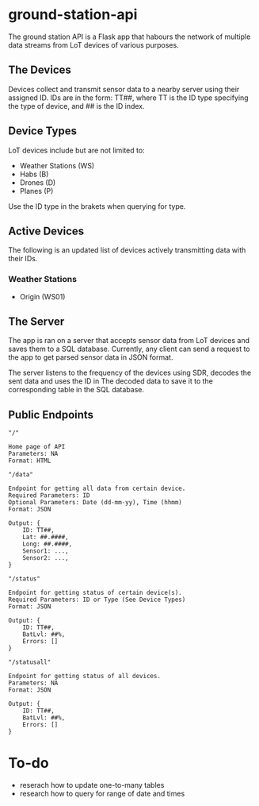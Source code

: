 # ground-station-api
The ground station API is a Flask app that habours the network of multiple data streams from LoT devices of various purposes.

## The Devices
Devices collect and transmit sensor data to a nearby server using their assigned ID. IDs are in the form: TT##, where TT is the ID type specifying the type of device, and ## is the ID index.

## Device Types
LoT devices include but are not limited to:
- Weather Stations (WS)
- Habs (B)
- Drones (D)
- Planes (P)

Use the ID type in the brakets when querying for type.

## Active Devices
The following is an updated list of devices actively transmitting data with their IDs.

### Weather Stations
- Origin (WS01)

## The Server
The app is ran on a server that accepts sensor data from LoT devices and saves them to a SQL database. Currently, any client can send a request to the app to get parsed sensor data in JSON format.

The server listens to the frequency of the devices using SDR, decodes the sent data and uses the ID in The decoded data to save it to the corresponding table in the SQL database.

## Public Endpoints
```
"/"

Home page of API
Parameters: NA
Format: HTML
```

```
"/data"

Endpoint for getting all data from certain device.
Required Parameters: ID
Optional Parameters: Date (dd-mm-yy), Time (hhmm)
Format: JSON

Output: {
    ID: TT##,
    Lat: ##.####,
    Long: ##.####,
    Sensor1: ...,
    Sensor2: ...,
}
```

```
"/status"

Endpoint for getting status of certain device(s).
Required Parameters: ID or Type (See Device Types)
Format: JSON

Output: {
    ID: TT##,
    BatLvl: ##%,
    Errors: []
}
```

```
"/statusall"

Endpoint for getting status of all devices.
Parameters: NA
Format: JSON

Output: {
    ID: TT##,
    BatLvl: ##%,
    Errors: []
}
```

# To-do
- reserach how to update one-to-many tables
- research how to query for range of date and times